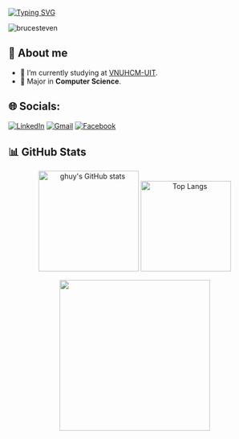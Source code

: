 [![Typing SVG](https://readme-typing-svg.demolab.com?font=Fira+Code&weight=700&size=35&pause=1500&center=true&width=1080&lines=Hi+there%2C+I'm+Huy)](https://git.io/typing-svg)


<p align="left"> <img src="https://komarev.com/ghpvc/?username=BaryuH&label=Profile%20views&color=orange&style=flat" alt="brucesteven" /> </p>

## 🚀 About me

- 🔭 I’m currently studying at [VNUHCM-UIT](https://www.uit.edu.vn/).
- 🚀 Major in **Computer Science**.

## 🌐 Socials:
[![LinkedIn](https://img.shields.io/badge/LinkedIn-%230077B5.svg?logo=linkedin&logoColor=white)](https://www.linkedin.com/in/giahuy-pn/)
[![Gmail](https://img.shields.io/badge/Gmail-D14836?logo=gmail&logoColor=white)](mailto:huykunfu.376@gmail.com)
[![Facebook](https://img.shields.io/badge/Facebook-%231877F2.svg?slogo=Facebook&logoColor=white)](https://www.facebook.com/huypng.cs)


## 📊 GitHub Stats

<p align="center">
  <img src="https://github-readme-stats.vercel.app/api?username=BaryuH&show_icons=true&theme=radical" alt="ghuy's GitHub stats" height="200">
  <img src="https://github-readme-stats.vercel.app/api/top-langs/?username=BaryuH&layout=compact&theme=radical" alt="Top Langs" height="180">
</p>



<p align="center">
  <img src="https://github.com/Anmol-Baranwal/Cool-GIFs-For-GitHub/assets/74038190/403af6cc-32fd-4026-8fb5-ae523bf899c3" width="300">
  <br><br>
</p>
<!--
**BaryuH/BaryuH** is a ✨ _special_ ✨ repository because its `README.md` (this file) appears on your GitHub profile.

Here are some ideas to get you started:

- 🔭 I’m currently working on ...
- 🌱 I’m currently learning ...
- 👯 I’m looking to collaborate on ...
- 🤔 I’m looking for help with ...
- 💬 Ask me about ...
- 📫 How to reach me: ...
- 😄 Pronouns: ...
- ⚡ Fun fact: ...
-->
